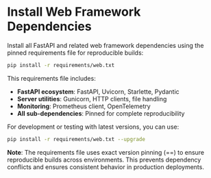 # Install Web Framework Dependencies

Install all FastAPI and related web framework dependencies using the pinned requirements file for reproducible builds:

```bash
pip install -r requirements/web.txt
```

This requirements file includes:
- **FastAPI ecosystem**: FastAPI, Uvicorn, Starlette, Pydantic
- **Server utilities**: Gunicorn, HTTP clients, file handling
- **Monitoring**: Prometheus client, OpenTelemetry
- **All sub-dependencies**: Pinned for complete reproducibility

For development or testing with latest versions, you can use:
```bash
pip install -r requirements/web.txt --upgrade
```

**Note**: The requirements file uses exact version pinning (==) to ensure reproducible builds across environments. This prevents dependency conflicts and ensures consistent behavior in production deployments.